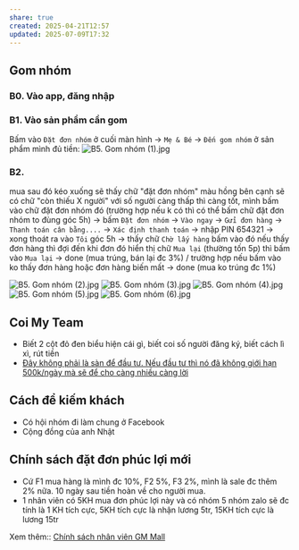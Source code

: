 ```yaml
---
share: true
created: 2025-04-21T12:57
updated: 2025-07-09T17:32
---
```

## Gom nhóm
### B0. Vào app, đăng nhập
### B1. Vào sản phẩm cần gom
Bấm vào `Đặt đơn nhóm` ở cuối màn hình → `Mẹ & Bé` → `Đến gom nhóm` ở sản phẩm mình đủ tiền:
![B5. Gom nhóm (1).jpg](../../../../../../assets/attachments/B5.%20Gom%20nh%C3%B3m%20(1).jpg)
### B2. 
mua sau đó kéo xuống sẽ thấy chữ "đặt đơn nhóm" màu hồng bên cạnh sẽ có chữ "còn thiếu X người" với số người càng thấp thì càng tốt, mình bấm vào chữ đặt đơn nhóm đó (trường hợp nếu k có thì có thể bấm chữ đặt đơn nhóm to đùng góc 5h) 
→ bấm `Đặt đơn nhóm` 
→ `Vào ngay`
→ `Gửi đơn hàng` 
→ `Thanh toán cân bằng....` 
→ `Xác định thanh toán` 
→ nhập PIN 654321 
→ xong thoát ra vào `Tôi` góc 5h 
→ thấy chữ `Chờ lấy hàng` bấm vào đó nếu thấy đơn hàng thì đợi đến khi đơn đó hiển thị chữ `Mua lại` (thường tốn 5p) thì bấm vào `Mua lại` 
→ done (mua trúng, bán lại đc 3%) / trường hợp nếu bấm vào ko thấy đơn hàng hoặc đơn hàng biến mất 
→ done (mua ko trúng đc 1%)

![B5. Gom nhóm (2).jpg](../../../../../../assets/attachments/B5.%20Gom%20nh%C3%B3m%20(2).jpg)
![B5. Gom nhóm (3).jpg](../../../../../../assets/attachments/B5.%20Gom%20nh%C3%B3m%20(3).jpg)
![B5. Gom nhóm (4).jpg](../../../../../../assets/attachments/B5.%20Gom%20nh%C3%B3m%20(4).jpg)
![B5. Gom nhóm (5).jpg](../../../../../../assets/attachments/B5.%20Gom%20nh%C3%B3m%20(5).jpg)
![B5. Gom nhóm (6).jpg](../../../../../../assets/attachments/B5.%20Gom%20nh%C3%B3m%20(6).jpg)

## Coi My Team
- Biết 2 cột đỏ đen biểu hiện cái gì, biết coi số người đăng ký, biết cách lì xì, rút tiền
- [Đây không phải là sàn để đầu tư. Nếu đầu tư thì nó đã không giới hạn 500k/ngày mà sẽ để cho càng nhiều càng lời](../../../../../../%F0%9F%93%9CT%C3%A0i%20nguy%C3%AAn/Ch%C3%ADnh%20s%C3%A1ch%20c%C3%B4ng%20ty/S%C3%A0n%20th%C6%B0%C6%A1ng%20m%E1%BA%A1i%20%C4%91i%E1%BB%87n%20t%E1%BB%AD/GM%20Mall/%C4%90%C3%A2y%20kh%C3%B4ng%20ph%E1%BA%A3i%20l%C3%A0%20s%C3%A0n%20%C4%91%E1%BB%83%20%C4%91%E1%BA%A7u%20t%C6%B0.%20N%E1%BA%BFu%20%C4%91%E1%BA%A7u%20t%C6%B0%20th%C3%AC%20n%C3%B3%20%C4%91%C3%A3%20kh%C3%B4ng%20gi%E1%BB%9Bi%20h%E1%BA%A1n%20500k%20m%E1%BB%97i%20ng%C3%A0y%20m%C3%A0%20s%E1%BA%BD%20%C4%91%E1%BB%83%20cho%20c%C3%A0ng%20nhi%E1%BB%81u%20c%C3%A0ng%20l%E1%BB%9Di.md)

## Cách để kiếm khách
- Có hội nhóm đi làm chung ở Facebook
- Cộng đồng của anh Nhật

## Chính sách đặt đơn phúc lợi mới
- Cứ F1 mua hàng là mình đc 10%, F2 5%, F3 2%, mình là sale đc thêm 2% nữa. 10 ngày sau tiền hoàn về cho người mua.
- 1 nhân viên có 5KH mua đơn phúc lợi này và có nhóm 5 nhóm zalo sẽ đc tính là 1 KH tích cực, 5KH tích cực là nhận lương 5tr, 15KH tích cực là lương 15tr

Xem thêm:: [Chính sách nhân viên GM Mall](../../../../../../%F0%9F%93%9CT%C3%A0i%20nguy%C3%AAn/Ch%C3%ADnh%20s%C3%A1ch%20c%C3%B4ng%20ty/S%C3%A0n%20th%C6%B0%C6%A1ng%20m%E1%BA%A1i%20%C4%91i%E1%BB%87n%20t%E1%BB%AD/GM%20Mall/Nh%C3%A2n%20s%E1%BB%B1/Ch%C3%ADnh%20s%C3%A1ch%20cho%20nh%C3%A2n%20vi%C3%AAn.md)
